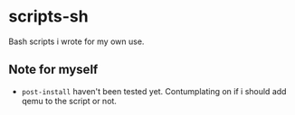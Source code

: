 # scripts-sh

Bash scripts i wrote for my own use.

## Note for myself

- `post-install` haven't been tested yet. Contumplating on if i should add qemu to the script or not.
